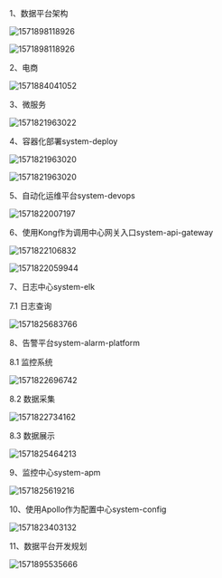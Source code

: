 1、数据平台架构

![1571898118926](https://my-macro-oss.oss-cn-shenzhen.aliyuncs.com/mall/images/design/%E6%95%B0%E6%8D%AE%E5%B9%B3%E5%8F%B0v1.0.png)

![1571898118926](https://my-macro-oss.oss-cn-shenzhen.aliyuncs.com/mall/images/design/1571898118926.png)

2、电商

![1571884041052](https://my-macro-oss.oss-cn-shenzhen.aliyuncs.com/mall/images/design/%E7%94%B5%E5%95%86.png)

3、微服务

![1571821963022](https://my-macro-oss.oss-cn-shenzhen.aliyuncs.com/mall/images/design/microservice.png)

4、容器化部署system-deploy

![1571821963020](https://my-macro-oss.oss-cn-shenzhen.aliyuncs.com/mall/images/design/system-deploy.png)

![1571821963020](https://my-macro-oss.oss-cn-shenzhen.aliyuncs.com/mall/images/design/system-deploy02.png)

5、自动化运维平台system-devops

![1571822007197](https://my-macro-oss.oss-cn-shenzhen.aliyuncs.com/mall/images/design/system-devops.png)

6、使用Kong作为调用中心网关入口system-api-gateway

![1571822106832](https://my-macro-oss.oss-cn-shenzhen.aliyuncs.com/mall/images/design/system-api-gateway01.png)

![1571822059944](https://my-macro-oss.oss-cn-shenzhen.aliyuncs.com/mall/images/design/system-api-gateway02.png)

7、日志中心system-elk

7.1 日志查询

![1571825683766](https://my-macro-oss.oss-cn-shenzhen.aliyuncs.com/mall/images/design/system-elk.png)

8、告警平台system-alarm-platform

8.1 监控系统

![1571822696742](https://my-macro-oss.oss-cn-shenzhen.aliyuncs.com/mall/images/design/Prometheus.png)

8.2 数据采集

![1571822734162](https://my-macro-oss.oss-cn-shenzhen.aliyuncs.com/mall/images/design/log-collect.png)

8.3 数据展示

![1571825464213](https://my-macro-oss.oss-cn-shenzhen.aliyuncs.com/mall/images/design/system-elk%20%282%29.png)

9、监控中心system-apm

![1571825619216](https://my-macro-oss.oss-cn-shenzhen.aliyuncs.com/mall/images/design/system-apm.png)

10、使用Apollo作为配置中心system-config

![1571823403132](https://my-macro-oss.oss-cn-shenzhen.aliyuncs.com/mall/images/design/apollo.png)

11、数据平台开发规划

![1571895535666](https://my-macro-oss.oss-cn-shenzhen.aliyuncs.com/mall/images/design/%E5%BC%80%E5%8F%91%E8%AE%A1%E5%88%92v1.0.png)
